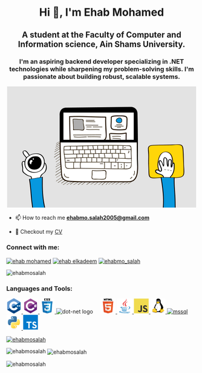 <h1 align="center">Hi 👋, I'm Ehab Mohamed</h1>
<h2 align="center">A student at the Faculty of Computer and Information science, Ain Shams University.</h2>
<h3 align="center">I'm an aspiring backend developer specializing in .NET technologies while sharpening my problem-solving skills. I'm passionate about building robust, scalable systems.</h3>



<p align="center">
  <img src="https://github.com/Fighteros/fighteros/blob/main/imgs/giphy.gif" alt="Dynamic Coding Process"/>
</p>

- 📫 How to reach me **ehabmo.salah2005@gmail.com**

- 📝 Checkout my [CV](https://drive.google.com/file/d/1vp7tZF2AnIT4WHPwCXX6EXsx6k3u3Aah/view?usp=sharing)

<h3 align="left">Connect with me:</h3>
<p align="left">
<a href="https://linkedin.com/in/ehabmosalah" target="blank"><img align="center" src="https://raw.githubusercontent.com/rahuldkjain/github-profile-readme-generator/master/src/images/icons/Social/linked-in-alt.svg" alt="ehab mohamed" height="30" width="40" /></a>
<a href="https://fb.com/ehab.elkadeem" target="blank"><img align="center" src="https://raw.githubusercontent.com/rahuldkjain/github-profile-readme-generator/master/src/images/icons/Social/facebook.svg" alt="ehab elkadeem" height="30" width="40" /></a>
<a href="https://codeforces.com/profile/ehabmo_salah" target="blank"><img align="center" src="https://raw.githubusercontent.com/rahuldkjain/github-profile-readme-generator/master/src/images/icons/Social/codeforces.svg" alt="ehabmo_salah" height="30" width="40" /></a>
</p>
<p align="left"> <img src="https://komarev.com/ghpvc/?username=ehabmosalah&label=Profile%20views&color=0e75b6&style=flat" alt="ehabmosalah" /> </p>
<h3 align="left">Languages and Tools:</h3>
<p align="left"> <a <a href="https://www.w3schools.com/cpp/" target="_blank" rel="noreferrer"> <img src="https://raw.githubusercontent.com/devicons/devicon/master/icons/cplusplus/cplusplus-original.svg" alt="cplusplus" width="40" height="40"/> </a> <a href="https://www.w3schools.com/cs/" target="_blank" rel="noreferrer"> <img src="https://raw.githubusercontent.com/devicons/devicon/master/icons/csharp/csharp-original.svg" alt="csharp" width="40" height="40"/> </a> <a href="https://www.w3schools.com/css/" target="_blank" rel="noreferrer"> <img src="https://raw.githubusercontent.com/devicons/devicon/master/icons/css3/css3-original-wordmark.svg" alt="css3" width="40" height="40"/> </a><img src="https://cdn.jsdelivr.net/gh/devicons/devicon/icons/dot-net/dot-net-plain-wordmark.svg" height="40" alt="dot-net logo"  />
  <img width="12" /> </a> <a href="https://www.w3.org/html/" target="_blank" rel="noreferrer"> <img src="https://raw.githubusercontent.com/devicons/devicon/master/icons/html5/html5-original-wordmark.svg" alt="html5" width="40" height="40"/> </a> <a href="https://www.java.com" target="_blank" rel="noreferrer"> <img src="https://raw.githubusercontent.com/devicons/devicon/master/icons/java/java-original.svg" alt="java" width="40" height="40"/> </a> <a href="https://developer.mozilla.org/en-US/docs/Web/JavaScript" target="_blank" rel="noreferrer"> <img src="https://raw.githubusercontent.com/devicons/devicon/master/icons/javascript/javascript-original.svg" alt="javascript" width="40" height="40"/> </a> <a href="https://www.linux.org/" target="_blank" rel="noreferrer"> <img src="https://raw.githubusercontent.com/devicons/devicon/master/icons/linux/linux-original.svg" alt="linux" width="40" height="40"/> </a> <a href="https://www.microsoft.com/en-us/sql-server" target="_blank" rel="noreferrer"> <img src="https://www.svgrepo.com/show/303229/microsoft-sql-server-logo.svg" alt="mssql" width="40" height="40"/> </a> <a href="https://www.python.org" target="_blank" rel="noreferrer"> <img src="https://raw.githubusercontent.com/devicons/devicon/master/icons/python/python-original.svg" alt="python" width="40" height="40"/> </a> <a href="https://www.scala-lang.org" target="_blank" rel="noreferrer"> </a> <a href="https://www.typescriptlang.org/" target="_blank" rel="noreferrer"> <img src="https://raw.githubusercontent.com/devicons/devicon/master/icons/typescript/typescript-original.svg" alt="typescript" width="40" height="40"/> </a> </p>

<p align="left"> <a href="https://github.com/ryo-ma/github-profile-trophy"><img src="https://github-profile-trophy.vercel.app/?username=ehabmosalah" alt="ehabmosalah" /></a> </p>

<p><img align="left" src="https://github-readme-stats.vercel.app/api/top-langs?username=ehabmosalah&show_icons=true&locale=en&layout=compact" alt="ehabmosalah" /></p>

<p>&nbsp;<img align="center" src="https://github-readme-stats.vercel.app/api?username=ehabmosalah&show_icons=true&locale=en" alt="ehabmosalah" /></p>

<p><img align="center" src="https://github-readme-streak-stats.herokuapp.com/?user=ehabmosalah&" alt="ehabmosalah" /></p>

